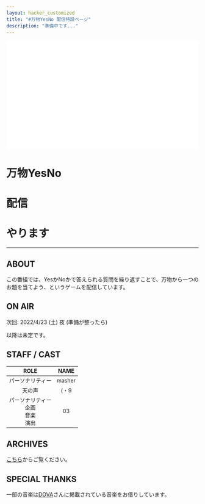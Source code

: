```yaml
---
layout: hacker_customized
title: "#万物YesNo 配信特設ページ"
description: "準備中です..."
---
```


![full-logo](./full-logo-transparent.png)

# 万物YesNo
# 配信
# やります

---

## ABOUT

この番組では、YesかNoかで答えられる質問を繰り返すことで、万物から一つのお題を当てよう、というゲームを配信しています。

## ON AIR

次回: 2022/4/23 (土) 夜 (準備が整ったら)

以降は未定です。

## STAFF / CAST

| ROLE | NAME |
| :--: | :--: |
| パーソナリティー | masher |
| 天の声 | (・9 |
| パーソナリティー<br/>企画<br/>音楽<br/>演出 | 03 |

## ARCHIVES

[こちら](../tips/logs.md)からご覧ください。

## SPECIAL THANKS

一部の音楽は[DOVA](https://dova-s.jp/)さんに掲載されている音楽をお借りしています。
